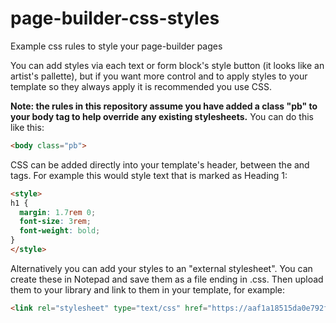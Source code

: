 # page-builder-css-styles
Example css rules to style your page-builder pages

You can add styles via each text or form block's style button (it looks like an artist's pallette), but if you want more control and to apply styles to your template so they always apply it is recommended you use CSS.

**Note: the rules in this repository assume you have added a class "pb" to your body tag to help override any existing stylesheets.** You can do this like this:

```html
<body class="pb">
  ```

CSS can be added directly into your template's header, between the <head> and </head> tags. For example this would style text that is marked as Heading 1:

```html
<style>
h1 {
  margin: 1.7rem 0;
  font-size: 3rem;
  font-weight: bold;
}
</style>
```

Alternatively you can add your styles to an "external stylesheet". You can create these in Notepad and save them as a file ending in .css. Then upload them to your library and link to them in your template, for example:

```html
<link rel="stylesheet" type="text/css" href="https://aaf1a18515da0e792f78-c27fdabe952dfc357fe25ebf5c8897ee.ssl.cf5.rackcdn.com/1757/example-stylesheet.css?v=1516627625000" />
```
